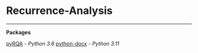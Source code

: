 # Recurrence-Analysis

---
**Packages**

[pyRQA](https://pypi.org/project/PyRQA/2.0.0/) - *Python 3.6*
[python-docx](https://pypi.org/project/python-docx/) - *Python 3.11*

